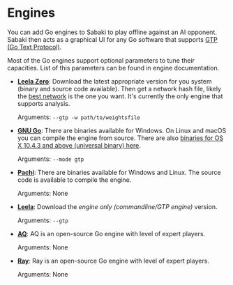 # Engines

You can add Go engines to Sabaki to play offline against an AI opponent. Sabaki then acts as a graphical UI for any Go software that supports [GTP (Go Text Protocol)](https://www.lysator.liu.se/~gunnar/gtp/).

Most of the Go engines support optional parameters to tune their capacities. List of this parameters can be found in engine documentation.

- [**Leela Zero**](http://zero.sjeng.org/): Download the latest appropriate version for you system (binary and source code available). Then get a network hash file, likely the [best network](http://zero.sjeng.org/best-network) is the one you want. It's currently the only engine that supports analysis.

  Arguments: `--gtp -w path/to/weightsfile`

- [**GNU Go**](http://www.gnu.org/software/gnugo): There are binaries available for Windows. On Linux and macOS you can compile the engine from source. There are also [binaries for OS X 10.4.3 and above (universal binary) here](http://www.sente.ch/pub/software/goban/gnugo-3.7.11.dmg).

  Arguments: `--mode gtp`

- [**Pachi**](https://github.com/pasky/pachi): There are binaries available for Windows and Linux. The source code is available to compile the engine.

  Arguments: None

- [**Leela**](https://www.sjeng.org/leela.html): Download the _engine only (commandline/GTP engine)_ version.

  Arguments: `--gtp`

- [**AQ**](https://github.com/ymgaq/AQ): AQ is an open-source Go engine with level of expert players.

  Arguments: None

- [**Ray**](https://github.com/zakki/Ray): Ray is an open-source Go engine with level of expert players.

  Arguments: None
